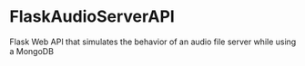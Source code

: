 # FlaskAudioServerAPI
Flask Web API that simulates the behavior of an audio file server while using a MongoDB
